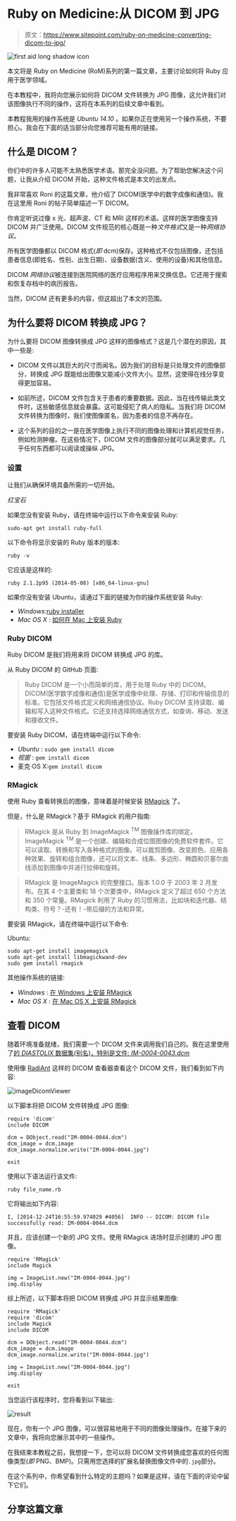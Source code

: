 # Ruby on Medicine:从 DICOM 到 JPG

> 原文：<https://www.sitepoint.com/ruby-on-medicine-converting-dicom-to-jpg/>

![first aid long shadow icon](img/0f87c324c1d467defe975de32f86096a.png)

本文将是 Ruby on Medicine (RoM)系列的第一篇文章，主要讨论如何将 Ruby 应用于医学领域。

在本教程中，我将向您展示如何将 DICOM 文件转换为 JPG 图像，这允许我们对该图像执行不同的操作，这将在本系列的后续文章中看到。

本教程我用的操作系统是 *Ubuntu 14.10* 。如果你正在使用另一个操作系统，不要担心。我会在下面的适当部分向您推荐可能有用的链接。

## 什么是 DICOM？

你们中的许多人可能不太熟悉医学术语。那完全没问题。为了帮助您解决这个问题，让我从介绍 DICOM 开始，这种文件格式是本文的出发点。

我非常喜欢 Roni 的这篇文章，他介绍了 DICOM(医学中的数字成像和通信)。我在这里用 Roni 的帖子简单描述一下 DICOM。

你肯定听说过像 x 光、超声波、CT 和 MRI 这样的术语。这样的医学图像支持 DICOM 并广泛使用。DICOM 文件规范的核心既是一种*文件格式*又是一种*网络协议*。

所有医学图像都以 DICOM 格式(*即* dcm)保存。这种格式不仅包括图像，还包括患者信息(即姓名、性别、出生日期)、设备数据(含义、使用的设备)和其他信息。

DICOM *网络协议*被连接到医院网络的医疗应用程序用来交换信息。它还用于搜索和恢复存档中的病历报告。

当然，DICOM 还有更多的内容，但这超出了本文的范围。

## 为什么要将 DICOM 转换成 JPG？

为什么要将 DICOM 图像转换成 JPG 这样的图像格式？这是几个潜在的原因，其中一些是:

*   DICOM 文件以其巨大的尺寸而闻名。因为我们的目标是只处理文件的图像部分，转换成 JPG 既能给出图像又能减小文件大小。显然，这使得在线分享变得更加容易。

*   如前所述，DICOM 文件包含关于患者的重要数据。因此，当在线传输此类文件时，这些敏感信息就会暴露。这可能侵犯了病人的隐私。当我们将 DICOM 文件转换为图像时，我们使图像匿名，因为患者的信息不再存在。

*   这个系列的目的之一是在医学图像上执行不同的图像处理和计算机视觉任务，例如检测肿瘤。在这些情况下，DICOM 文件的图像部分就可以满足要求。几乎任何东西都可以阅读或操纵 JPG。

### 设置

让我们从确保环境具备所需的一切开始。

*红宝石*

如果您没有安装 Ruby，请在终端中运行以下命令来安装 Ruby:

```
sudo-apt get install ruby-full
```

以下命令将显示安装的 Ruby 版本的版本:

```
ruby -v
```

它应该是这样的:

```
ruby 2.1.2p95 (2014-05-08) [x86_64-linux-gnu]
```

如果你没有安装 Ubuntu，请通过下面的链接为你的操作系统安装 Ruby:

*   *Windows*:[ruby installer](http://rubyinstaller.org/)
*   *Mac OS X* : [如何在 Mac 上安装 Ruby](http://code.tutsplus.com/tutorials/how-to-install-ruby-on-a-mac--net-21664)

### Ruby DICOM

Ruby DICOM 是我们将用来将 DICOM 转换成 JPG 的库。

从 Ruby DICOM 的 GitHub 页面:

> Ruby DICOM 是一个小而简单的库，用于处理 Ruby 中的 DICOM。DICOM(医学数字成像和通信)是医学成像中处理、存储、打印和传输信息的标准。它包括文件格式定义和网络通信协议。Ruby DICOM 支持读取、编辑和写入这种文件格式。它还支持选择网络通信方式，如查询、移动、发送和接收文件。

要安装 Ruby DICOM，请在终端中运行以下命令:

*   *Ubuntu* : `sudo gem install dicom`
*   *视窗* : `gem install dicom`
*   麦克·OS X:`gem install dicom`

### RMagick

使用 Ruby 查看转换后的图像，意味着是时候安装 [RMagick](http://www.imagemagick.org/RMagick/doc/) 了。

但是，什么是 RMagick？基于 RMagick 的用户指南:

> RMagick 是从 Ruby 到 ImageMagick <sup>TM</sup> 图像操作库的绑定。ImageMagick <sup>TM</sup> 是一个创建、编辑和合成位图图像的免费软件套件。它可以读取、转换和写入各种格式的图像。可以裁剪图像、改变颜色、应用各种效果、旋转和组合图像，还可以将文本、线条、多边形、椭圆和贝塞尔曲线添加到图像中并进行拉伸和旋转。

> RMagick 是 ImageMagick 的完整接口。版本 1.0.0 于 2003 年 2 月发布。在其 4 个主要类和 18 个次要类中，RMagick 定义了超过 650 个方法和 350 个常量。RMagick 利用了 Ruby 的习惯用法，比如块和迭代器、结构类、符号？-还有！-带后缀的方法和异常。

要安装 RMagick，请在终端中运行以下命令:

Ubuntu:

```
sudo apt-get install imagemagick
sudo apt-get install libmagickwand-dev
sudo gem install rmagick
```

其他操作系统的链接:

*   *Windows* : [在 Windows 上安装 RMagick](http://codeofalice.com/code/installing-rmagick-on-windows-7/)
*   *Mac OS X* : [在 Mac OS X 上安装 RMagick](http://blog.paulopoiati.com/2013/01/28/installing-rmagick-in-mac-os-x-mountain-lion-with-homebrew/)

## 查看 DICOM

随着环境准备就绪，我们需要一个 DICOM 文件来调用我们自己的。我在这里使用了[的 *DIASTOLIX* 数据集(别名)，特别是文件: *IM-0004-0043.dcm*](http://www.osirix-viewer.com/datasets/)

使用像 [RadiAnt](http://www.radiantviewer.com/) 这样的 DICOM 查看器查看这个 DICOM 文件，我们看到如下内容:

![imageDicomViewer](img/d53ba8d23bdc3ad58b98b7241773fd54.png)

以下脚本将把 DICOM 文件转换成 JPG 图像:

```
require 'dicom'
include DICOM

dcm = DObject.read("IM-0004-0044.dcm")
dcm_image = dcm.image
dcm_image.normalize.write("IM-0004-0044.jpg")

exit
```

使用以下语法运行该文件:

```
ruby file_name.rb
```

它将输出如下内容:

```
I, [2014-12-24T16:55:59.974029 #4056]  INFO -- DICOM: DICOM file successfully read: IM-0004-0044.dcm
```

并且，应该创建一个新的 JPG 文件。使用 RMagick 进场时显示创建的 JPG 图像。

```
require 'RMagick'
include Magick

img = ImageList.new("IM-0004-0044.jpg")
img.display
```

综上所述，以下脚本将把 DICOM 转换成 JPG 并显示结果图像:

```
require 'RMagick'
require 'dicom'
include Magick
include DICOM

dcm = DObject.read("IM-0004-0044.dcm")
dcm_image = dcm.image
dcm_image.normalize.write("IM-0004-0044.jpg")

img = ImageList.new("IM-0004-0044.jpg")
img.display

exit
```

当您运行该程序时，您将看到以下输出:

![result](img/87a93347e13f02befd4a32ddd2add2f0.png)

现在，你有一个 JPG 图像，可以很容易地用于不同的图像处理操作。在接下来的文章中，我将向您展示其中的一些操作。

在我结束本教程之前，我想提一下，您可以将 DICOM 文件转换成您喜欢的任何图像类型(*即* PNG、BMP)。只需用您选择的扩展名替换图像文件中的`.jpg`部分。

在这个系列中，你希望看到什么特定的主题吗？如果是这样，请在下面的评论中留下它们。

## 分享这篇文章